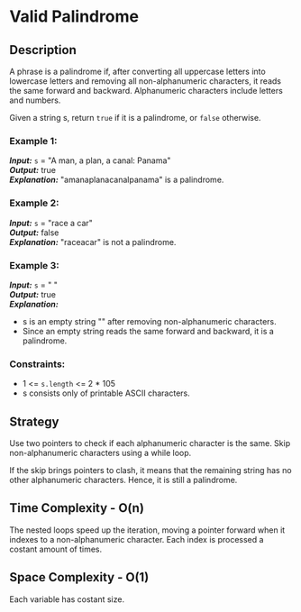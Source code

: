 # Valid Palindrome

## Description
A phrase is a palindrome if, after converting all uppercase letters into lowercase letters and removing all non-alphanumeric characters, it reads the same forward and backward. Alphanumeric characters include letters and numbers.

Given a string s, return `true` if it is a palindrome, or `false` otherwise.

### Example 1:
***Input:*** `s` = "A man, a plan, a canal: Panama"  
***Output:*** true  
***Explanation:*** "amanaplanacanalpanama" is a palindrome.

### Example 2:
***Input:*** `s` = "race a car"  
***Output:*** false  
***Explanation:*** "raceacar" is not a palindrome.

### Example 3:
***Input:*** `s` = " "  
***Output:*** true  
***Explanation:*** 
- s is an empty string "" after removing non-alphanumeric characters.
- Since an empty string reads the same forward and backward, it is a palindrome.

### Constraints:
- 1 <= `s.length` <= 2 * 105
- s consists only of printable ASCII characters.

## Strategy
Use two pointers to check if each alphanumeric character is the same. Skip non-alphanumeric characters using a while loop. 

If the skip brings pointers to clash, it means that the remaining string has no other alphanumeric characters. Hence, it is still a palindrome.

## Time Complexity - O(n)
The nested loops speed up the iteration, moving a pointer forward when it indexes to a non-alphanumeric character. Each index is processed a costant amount of times.

## Space Complexity - O(1)
Each variable has costant size.
